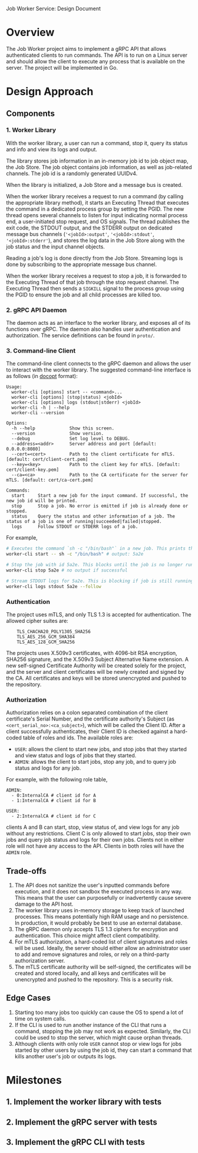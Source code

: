 Job Worker Service: Design Document

# Overview
The Job Worker project aims to implement a gRPC API that allows authenticated clients to run commands. The API is to run on a Linux server and should allow the client to execute any process that is available on the server. The project will be implemented in Go.

# Design Approach
## Components
### 1. Worker Library
With the worker library, a user can run a command, stop it, query its status and info and view its logs and output.

The library stores job information in an in-memory job id to job object map, the Job Store. The job object contains job information, as well as job-related channels. The job id is a randomly generated UUIDv4.

When the library is initialized, a Job Store and a message bus is created.

When the worker library receives a request to run a command (by calling the appropriate library method), it starts an Executing Thread that executes the command in a dedicated process group by setting the PGID. The new thread opens several channels to listen for input indicating normal process end, a user-initiated stop request, and OS signals. The thread publishes the exit code, the STDOUT output, and the STDERR output on dedicated message bus channels (`'<jobId>:output'`, `'<jobId>:stdout'`, `'<jobId>:stderr'`), and stores the log data in the Job Store along with the job status and the input channel objects.

Reading a job's log is done directly from the Job Store. Streaming logs is done by subscribing to the appropriate message bus channel. 

When the worker library receives a request to stop a job, it is forwarded to the Executing Thread of that job through the stop request channel. The Executing Thread then sends a `SIGKILL` signal to the process group using the PGID to ensure the job and all child processes are killed too.

### 2. gRPC API Daemon
The daemon acts as an interface to the worker library, and exposes all of its functions over gRPC. The daemon also handles user authentication and authorization. The service definitions can be found in `proto/`.

### 3. Command-line Client
The command-line client connects to the gRPC daemon and allows the user to interact with the worker library. The suggested command-line interface is as follows (in [docopt](http://docopt.org/) format):
```
Usage:
  worker-cli [options] start -- <command>...
  worker-cli [options] (stop|status) <jobId>
  worker-cli [options] logs (stdout|stderr) <jobId>
  worker-cli -h | --help
  worker-cli --version

Options:
  -h --help             Show this screen.
  --version             Show version.
  --debug               Set log level to DEBUG.
  --address=<addr>      Server address and port [default: 0.0.0.0:8080]
  --cert=<cert>         Path to the client certificate for mTLS. [default: cert/client-cert.pem]
  --key=<key>           Path to the client key for mTLS. [default: cert/client-key.pem]
  --ca=<ca>             Path to the CA certificate for the server for mTLS. [default: cert/ca-cert.pem]

Commands:
  start     Start a new job for the input command. If successful, the new job id will be printed.
  stop      Stop a job. No error is emitted if job is already done or stopped.
  status    Query the status and other information of a job. The status of a job is one of running|succeeded|failed|stopped.
  logs      Follow STDOUT or STDERR logs of a job.
```
For example,
```bash
# Executes the command `sh -c "/bin/bash"` in a new job. This prints the new job id.
worker-cli start -- sh -c "/bin/bash" # output: 5a2e

# Stop the job with id 5a2e. This blocks until the job is no longer running.
worker-cli stop 5a2e # no output if successful

# Stream STDOUT logs for 5a2e. This is blocking if job is still running.
worker-cli logs stdout 5a2e --follow
```

### Authentication
The project uses mTLS, and only TLS 1.3 is accepted for authentication. The allowed cipher suites are:
```
	TLS_CHACHA20_POLY1305_SHA256
	TLS_AES_256_GCM_SHA384
	TLS_AES_128_GCM_SHA256
```

The projects uses X.509v3 certificates, with 4096-bit RSA encryption, SHA256 signature, and the X.509v3 Subject Alternative Name extension. A new self-signed Certificate Authority will be created solely for the project, and the server and client certificates will be newly created and signed by the CA. All certificates and keys will be stored unencrypted and pushed to the repository.

### Authorization
Authorization relies on a colon separated combination of the client certificate's Serial Number, and the certificate authority's Subject (as `<cert_serial_no>:<ca_subject>`), which will be called the Client ID. After a client successfully authenticates, their Client ID is checked against a hard-coded table of roles and ids. The available roles are:
- `USER`: allows the client to start new jobs, and stop jobs that they started and view status and logs of jobs that they started.
- `ADMIN`: allows the client to start jobs, stop any job, and to query job status and logs for any job.

For example, with the following role table,
```
ADMIN:
  - 0:InternalCA # client id for A
  - 1:InternalCA # client id for B

USER:
  - 2:InternalCA # client id for C
```
clients A and B can start, stop, view status of, and view logs for any job without any restrictions. Client C is only allowed to start jobs, stop their own jobs and query job status and logs for their own jobs. Clients not in either role will not have any access to the API. Clients in both roles will have the `ADMIN` role.

## Trade-offs
1. The API does not sanitize the user's inputted commands before execution, and it does not sandbox the executed process in any way. This means that the user can purposefully or inadvertently cause severe damage to the API host.
2. The worker library uses in-memory storage to keep track of launched processes. This means potentially high RAM usage and no persistence. In production, it would probably be best to use an external database.
3. The gRPC daemon only accepts TLS 1.3 ciphers for encryption and authentication. This choice might affect client compatibility.
4. For mTLS authorization, a hard-coded list of client signatures and roles will be used. Ideally, the server should either allow an administrator user to add and remove signatures and roles, or rely on a third-party authorization server.
5. The mTLS certificate authority will be self-signed, the certificates will be created and stored locally, and all keys and certificates will be unencrypted and pushed to the repository. This is a security risk.

## Edge Cases
1. Starting too many jobs too quickly can cause the OS to spend a lot of time on system calls.
2. If the CLI is used to run another instance of the CLI that runs a command, stopping the job may not work as expected. Similarly, the CLI could be used to stop the server, which might cause orphan threads.
3. Although clients with only role `USER` cannot stop or view logs for jobs started by other users by using the job id, they can start a command that kills another user's job or outputs its logs.

# Milestones
## 1. Implement the worker library with tests
## 2. Implement the gRPC server with tests
## 3. Implement the gRPC CLI with tests

